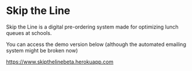 # Skip the Line

Skip the Line is a digital pre-ordering system made for optimizing lunch queues at schools.

You can access the demo version below (although the automated emailing system might be broken now)

https://www.skipthelinebeta.herokuapp.com
